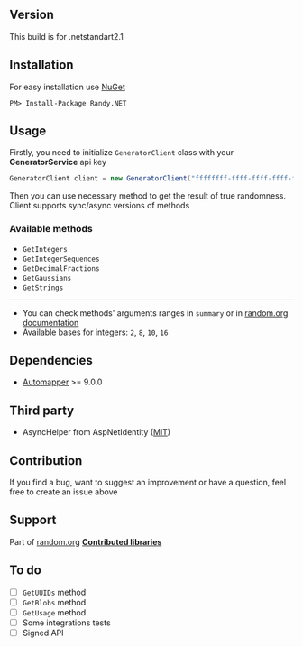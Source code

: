 ## Version

This build is for .netstandart2.1


## Installation

For easy installation use [NuGet](http://docs.nuget.org/docs/start-here/installing-nuget)

```
PM> Install-Package Randy.NET
```

## Usage

Firstly, you need to initialize `GeneratorClient` class with your **GeneratorService** api key

```c#
GeneratorClient client = new GeneratorClient("ffffffff-ffff-ffff-ffff-ffffffffffff");
```
Then you can use necessary method to get the result of true randomness. Client supports sync/async versions of methods

### Available methods

- `GetIntegers`
- `GetIntegerSequences`
- `GetDecimalFractions`
- `GetGaussians`
- `GetStrings`

***
- You can check methods' arguments ranges in `summary` or in [random.org documentation](https://api.random.org/json-rpc/2/basic) 
- Available bases for integers: `2`, `8`, `10`, `16`
## Dependencies

- [Automapper](https://automapper.org/) >= 9.0.0

## Third party

- AsyncHelper from AspNetIdentity ([MIT](https://github.com/aspnet/AspNetIdentity/blob/master/License.txt))

## Contribution

If you find a bug, want to suggest an improvement or have a question, feel free to create an issue above

## Support

Part of [random.org](random.org) **[Contributed libraries](https://api.random.org/json-rpc/2/source-code)**

## To do

- [ ] `GetUUIDs` method
- [ ] `GetBlobs` method
- [ ] `GetUsage` method
- [ ] Some integrations tests
- [ ] Signed API
